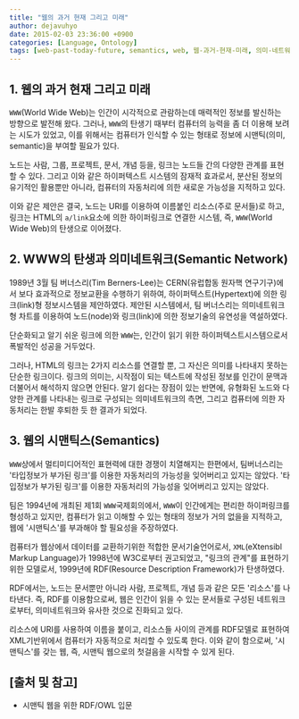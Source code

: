 ```yaml
---
title: "웹의 과거 현재 그리고 미래"
author: dejavuhyo
date: 2015-02-03 23:36:00 +0900
categories: [Language, Ontology]
tags: [web-past-today-future, semantics, web, 웹-과거-현재-미래, 의미-네트워크, 시맨틱스, 웹]
---
```


## 1. 웹의 과거 현재 그리고 미래
`WWW`(World Wide Web)는 인간이 시각적으로 관람하는데 매력적인 정보를 발신하는 방향으로 발전해 왔다. 그러나, `WWW`의 탄생기 때부터 컴퓨터의 능력을 좀 더 이용해 보려는 시도가 있었고, 이를 위해서는 컴퓨터가 인식할 수 있는 형태로 정보에 시맨틱(의미, semantic)을 부여할 필요가 있다.

노드는 사람, 그룹, 프로젝트, 문서, 개념 등을, 링크는 노드들 간의 다양한 관계를 표현할 수 있다. 그리고 이와 같은 하이퍼텍스트 시스템의 잠재적 효과로서, 분산된 정보의 유기적인 활용뿐만 아니라,
컴퓨터의 자동처리에 의한 새로운 가능성을 지적하고 있다.

이와 같은 제안은 결국, 노드는 URI를 이용하여 이름붙인 리소스(주로 문서들)로 하고, 링크는 HTML의 `a/link`요소에 의한 하이퍼링크로 연결한 시스템, 즉, `WWW`(World Wide Web)의 탄생으로 이어졌다.
## 2. WWW의 탄생과 의미네트워크(Semantic Network)
1989년 3월 팀 버너스리(Tim Berners-Lee)는 CERN(유럽합동 원자핵 연구기구)에서 보다 효과적으로 정보교환을 수행하기 위하여, 하이퍼텍스트(Hypertext)에 의한 링크(link)형 정보시스템을 제안하였다.
제안된 시스템에서, 팀 버너스리는 의미네트워크형 차트를 이용하여 노드(node)와 링크(link)에 의한 정보기술의 유연성을 역설하였다.

단순화되고 알기 쉬운 링크에 의한 `WWW`는, 인간이 읽기 위한 하이퍼텍스트시스템으로서 폭발적인 성공을 거두었다.

그러나, HTML의 링크는 2가지 리소스를 연결할 뿐, 그 자신은 의미를 나타내지 못하는 단순한 링크이다. 링크의 의미는, 시작점이 되는 텍스트에 작성된 정보를 인간이 문맥과 더불어서 해석하지 않으면 안된다. 알기 쉽다는 장점이 있는 반면에, 유형화된 노드와 다양한 관계를 나타내는 링크로 구성되는 의미네트워크의 측면, 그리고 컴퓨터에 의한 자동처리는 한발 후퇴한 듯 한 결과가 되었다.

## 3. 웹의 시맨틱스(Semantics)
`WWW`상에서 멀티미디어적인 표현력에 대한 경쟁이 치열해지는 한편에서, 팀버너스리는 '타입정보가 부가된 링크'를 이용한 자동처리의 가능성을 잊어버리고 있지는 않았다. '타입정보가 부가된 링크'를 이용한 자동처리의 가능성을 잊어버리고 있지는 않았다.

팀은 1994년에 개최된 제1회 `WWW`국제회의에서, `WWW`이 인간에게는 편리한 하이퍼링크를 형성하고 있지만, 컴퓨터가 읽고 이해할 수 있는 형태의 정보가 거의 없을을 지적하고, 웹에 '시맨틱스'를 부과해야 할 필요성을 주장하였다.

컴퓨터가 웹상에서 데이터를 교환하기위한 적합한 문서기술언어로서, `XML`(eXtensibl Markup Language)가 1998년에 W3C로부터 권고되었고, "링크의 관계"를 표현하기 위한 모델로서, 1999년에 RDF(Resource Description Framework)가 탄생하였다.

RDF에서는, 노드는 문서뿐만 아니라 사람, 프로젝트, 개념 등과 같은 모든 '리소스'를 나타낸다. 즉, RDF를 이용함으로써, 웹은 인간이 읽을 수 있는 문서들로 구성된 네트워크로부터, 의미네트워크와 유사한 것으로 진화되고 있다.

리소스에 URI를 사용하여 이름을 붙이고, 리소스들 사이의 관계를 RDF모델로 표현하여 XML기반위에서 컴퓨터가 자동적으로 처리할 수 있도록 한다. 이와 같이 함으로써, '시맨틱스'를 갖는 웹, 즉, 시맨틱 웹으로의 첫걸음을 시작할 수 있게 된다.

## [출처 및 참고]
* 시맨틱 웹을 위한 RDF/OWL 입문
